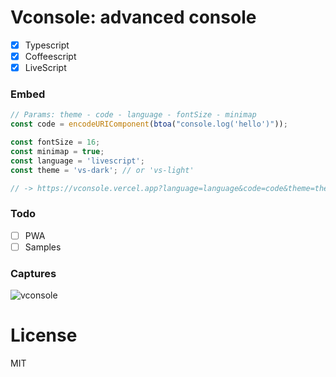 # Vconsole: advanced console

- [x] Typescript
- [x] Coffeescript
- [x] LiveScript

### Embed
```js
// Params: theme - code - language - fontSize - minimap
const code = encodeURIComponent(btoa("console.log('hello')"));

const fontSize = 16;
const minimap = true;
const language = 'livescript'; 
const theme = 'vs-dark'; // or 'vs-light'

// -> https://vconsole.vercel.app?language=language&code=code&theme=theme&minimap=minimap
```

### Todo
- [ ] PWA
- [ ] Samples

### Captures
![vconsole](https://i.ibb.co/YtHdRWq/vconsole.png)

# License
MIT